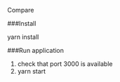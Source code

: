 Compare

###Install

yarn install

###Run application

1) check that port 3000 is available
2) yarn start
